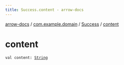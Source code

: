 ```yaml
---
title: Success.content - arrow-docs
---
```


[arrow-docs](../../index.html) / [com.example.domain](../index.html) / [Success](index.html) / [content](./content.html)

# content

`val content: `[`String`](https://kotlinlang.org/api/latest/jvm/stdlib/kotlin/-string/index.html)